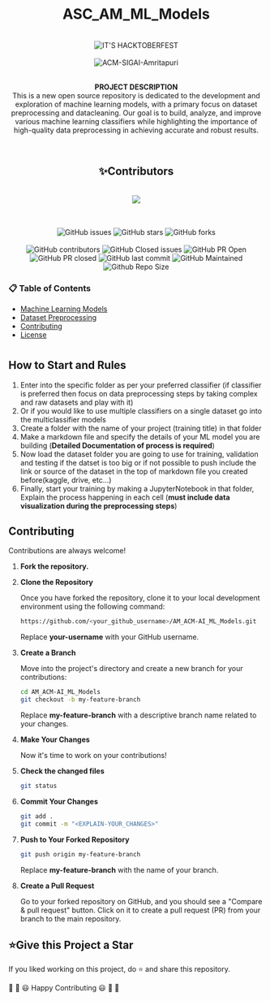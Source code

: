 <div align='center'>
  <h1>ASC_AM_ML_Models</h1>
  <br/>
</div>
<div align='center'>
<img src="https://img.shields.io/badge/IT'S%20HACKTOBERFEST-GET%20ASSAIGNED%20TO%20AN%20ISSUE%20AND%20START%20CONTRIBUTING-green?labelColor=black&style=social" alt="IT'S HACKTOBERFEST" />
</div><br>
<div align='center'>

<img src="https://img.shields.io/badge/ACM--SIGAI--Amritapuri-Amrita%20Vishwa%20Vidhyapeetam-Brown?labelColor=Orange&style=for-the-badge&logo=School&logoColor=Yellow" alt="ACM-SIGAI-Amritapuri" />
<br><br>

<b>PROJECT DESCRIPTION</b><br>
This is a new open source repository is dedicated to the development and exploration of machine learning models, with a primary focus on dataset preprocessing and datacleaning. Our goal is to build, analyze, and improve various machine learning classifiers while highlighting the importance of high-quality data preprocessing in achieving accurate and robust results.

<br>
<h2>✨Contributors</h2>   
<br/>
<a href="https://github.com/LokeshYarramallu/AM_ACM-AI_ML_Models/graphs/contributors">
  <img src="https://contrib.rocks/image?repo=lokeshYarramallu/AM_ACM-AI_ML_Models"/>
</a>
<br><br>
<br/>

![GitHub issues](https://img.shields.io/github/issues-raw/LokeshYarramallu/AM_ACM-AI_ML_Models?style=for-the-badge&color=orange)
![GitHub stars](https://img.shields.io/github/stars/LokeshYarramallu/AM_ACM-AI_ML_Models?style=for-the-badge&color=yellow)
![GitHub forks](https://img.shields.io/github/forks/LokeshYarramallu/AM_ACM-AI_ML_Models?style=for-the-badge&color=purple)
<br><br>
![GitHub contributors](https://img.shields.io/github/contributors/LokeshYarramallu/AM_ACM-AI_ML_Models?style=for-the-badge&color=blue)
![GitHub Closed issues](https://img.shields.io/github/issues-closed-raw/LokeshYarramallu/AM_ACM-AI_ML_Models?style=for-the-badge&color=brightgreen)
![GitHub PR Open](https://img.shields.io/github/issues-pr/LokeshYarramallu/AM_ACM-AI_ML_Models?style=for-the-badge&color=aqua)
![GitHub PR closed](https://img.shields.io/github/issues-pr-closed-raw/LokeshYarramallu/AM_ACM-AI_ML_Models?style=for-the-badge&color=blue)
![GitHub last commit](https://img.shields.io/github/last-commit/LokeshYarramallu/AM_ACM-AI_ML_Models?style=for-the-badge&color=blue)
![GitHub Maintained](https://img.shields.io/badge/Maintained%3F-yes-brightgreen.svg?style=for-the-badge)
![Github Repo Size](https://img.shields.io/github/repo-size/LokeshYarramallu/AM_ACM-AI_ML_Models?style=for-the-badge&color=aqua)

</div>

<h3>📋 Table of Contents</h3>
<ul>
  <li><a href="#models">Machine Learning Models</a></li>
  <li><a href="#preprocessing">Dataset Preprocessing</a></li>
  <li><a href="#contributing">Contributing</a></li>
  <li><a href="#license">License</a></li>
</ul>

#

## How to Start and Rules

1. Enter into the specific folder as per your preferred classifier (if classifier is preferred then focus on data preprocessing steps by taking complex and raw datasets and play with it)
2. Or if you would like to use multiple classifiers on a single dataset go into the multiclassifier models
3. Create a folder with the name of your project (training title) in that folder
4. Make a markdown file and specify the details of your ML model you are building (**Detailed Documentation of process is required**)
5. Now load the dataset folder you are going to use for training, validation and testing if the datset is too big or if not possible to push include the link or source of the dataset in the top of markdown file you created before(kaggle, drive, etc...)
6. Finally, start your training by making a JupyterNotebook in that folder, Explain the process happening in each cell (**must include data visualization during the preprocessing steps**)

## Contributing

Contributions are always welcome!

1. **Fork the repository.**
2. **Clone the Repository**

   Once you have forked the repository, clone it to your local development environment using the following command:

   ```sh
   https://github.com/<your_github_username>/AM_ACM-AI_ML_Models.git
   ```

   Replace **your-username** with your GitHub username.

3. **Create a Branch**

   Move into the project's directory and create a new branch for your contributions:

   ```sh
   cd AM_ACM-AI_ML_Models
   git checkout -b my-feature-branch
   ```

   Replace **my-feature-branch** with a descriptive branch name related to your changes.

4. **Make Your Changes**

   Now it's time to work on your contributions!

5. **Check the changed files**

   ```sh
   git status
   ```

6. **Commit Your Changes**

   ```sh
   git add .
   git commit -m "<EXPLAIN-YOUR_CHANGES>"
   ```

7. **Push to Your Forked Repository**

   ```sh
   git push origin my-feature-branch
   ```

   Replace **my-feature-branch** with the name of your branch.

8. **Create a Pull Request**

   Go to your forked repository on GitHub, and you should see a "Compare & pull request" button. Click on it to create a pull request (PR) from your branch to the main repository.

<h2>⭐Give this Project a Star</h2>

If you liked working on this project, do ⭐ and share this repository.

🎉 🎊 😃 Happy Contributing 😃 🎊 🎉
